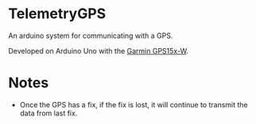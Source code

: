 # TelemetryGPS
An arduino system for communicating with a GPS.

Developed on Arduino Uno with the [Garmin GPS15x-W](https://static.garmincdn.com/pumac/GPS15x_TechnicalSpecification.pdf).

# Notes
- Once the GPS has a fix, if the fix is lost, it will continue to transmit the data from last fix.
